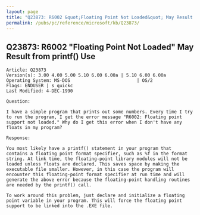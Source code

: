 ```yaml
---
layout: page
title: "Q23873: R6002 &quot;Floating Point Not Loaded&quot; May Result from printf() Use"
permalink: /pubs/pc/reference/microsoft/kb/Q23873/
---
```


## Q23873: R6002 &quot;Floating Point Not Loaded&quot; May Result from printf() Use

	Article: Q23873
	Version(s): 3.00 4.00 5.00 5.10 6.00 6.00a | 5.10 6.00 6.00a
	Operating System: MS-DOS                         | OS/2
	Flags: ENDUSER | s_quickc
	Last Modified: 4-DEC-1990
	
	Question:
	
	I have a simple program that prints out some numbers. Every time I try
	to run the program, I get the error message "R6002: Floating point
	support not loaded." Why do I get this error when I don't have any
	floats in my program?
	
	Response:
	
	You most likely have a printf() statement in your program that
	contains a floating point format specifier, such as %f in the format
	string. At link time, the floating-point library modules will not be
	loaded unless floats are declared. This saves space by making the
	executable file smaller. However, in this case the program will
	encounter this floating-point format specifier at run time and will
	generate the above error because the floating-point handling routines
	are needed by the printf() call.
	
	To work around this problem, just declare and initialize a floating
	point variable in your program. This will force the floating point
	support to be linked into the .EXE file.

